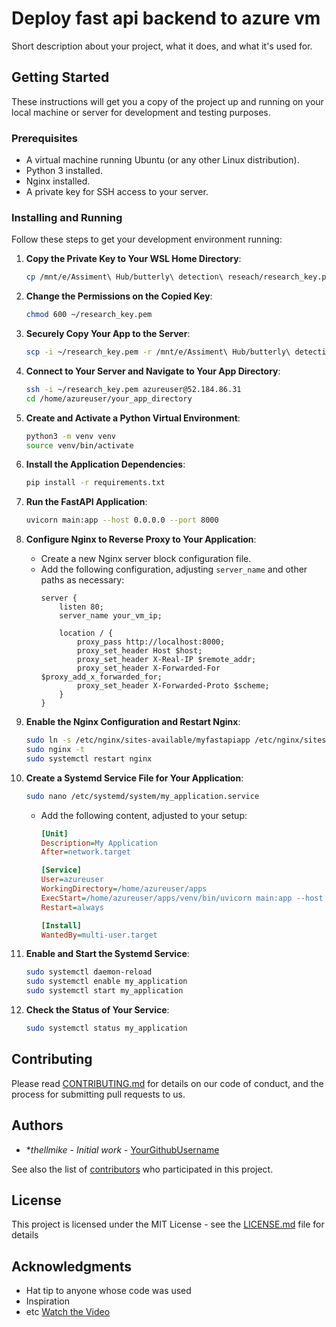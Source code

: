 # Deploy fast api backend to azure vm

Short description about your project, what it does, and what it's used for.

## Getting Started

These instructions will get you a copy of the project up and running on your local machine or server for development and testing purposes.

### Prerequisites

- A virtual machine running Ubuntu (or any other Linux distribution).
- Python 3 installed.
- Nginx installed.
- A private key for SSH access to your server.

### Installing and Running

Follow these steps to get your development environment running:

1. **Copy the Private Key to Your WSL Home Directory**: 
   ```bash
   cp /mnt/e/Assiment\ Hub/butterly\ detection\ reseach/research_key.pem ~/
   ```

2. **Change the Permissions on the Copied Key**: 
   ```bash
   chmod 600 ~/research_key.pem
   ```

3. **Securely Copy Your App to the Server**: 
   ```bash
   scp -i ~/research_key.pem -r /mnt/e/Assiment\ Hub/butterly\ detection\ reseach/app azureuser@52.184.86.31:/home/azureuser/
   ```

4. **Connect to Your Server and Navigate to Your App Directory**: 
   ```bash
   ssh -i ~/research_key.pem azureuser@52.184.86.31
   cd /home/azureuser/your_app_directory
   ```

5. **Create and Activate a Python Virtual Environment**: 
   ```bash
   python3 -m venv venv
   source venv/bin/activate
   ```

6. **Install the Application Dependencies**: 
   ```bash
   pip install -r requirements.txt
   ```

7. **Run the FastAPI Application**: 
   ```bash
   uvicorn main:app --host 0.0.0.0 --port 8000
   ```

8. **Configure Nginx to Reverse Proxy to Your Application**: 
   - Create a new Nginx server block configuration file.
   - Add the following configuration, adjusting `server_name` and other paths as necessary:
     ```nginx
     server {
         listen 80;
         server_name your_vm_ip;

         location / {
             proxy_pass http://localhost:8000;
             proxy_set_header Host $host;
             proxy_set_header X-Real-IP $remote_addr;
             proxy_set_header X-Forwarded-For $proxy_add_x_forwarded_for;
             proxy_set_header X-Forwarded-Proto $scheme;
         }
     }
     ```

9. **Enable the Nginx Configuration and Restart Nginx**: 
   ```bash
   sudo ln -s /etc/nginx/sites-available/myfastapiapp /etc/nginx/sites-enabled/
   sudo nginx -t
   sudo systemctl restart nginx
   ```

10. **Create a Systemd Service File for Your Application**: 
    ```bash
    sudo nano /etc/systemd/system/my_application.service
    ```
    - Add the following content, adjusted to your setup:
      ```ini
      [Unit]
      Description=My Application
      After=network.target

      [Service]
      User=azureuser
      WorkingDirectory=/home/azureuser/apps
      ExecStart=/home/azureuser/apps/venv/bin/uvicorn main:app --host 0.0.0.0 --port 8000
      Restart=always

      [Install]
      WantedBy=multi-user.target
      ```

11. **Enable and Start the Systemd Service**: 
    ```bash
    sudo systemctl daemon-reload
    sudo systemctl enable my_application
    sudo systemctl start my_application
    ```

12. **Check the Status of Your Service**: 
    ```bash
    sudo systemctl status my_application
    ```

## Contributing

Please read [CONTRIBUTING.md](CONTRIBUTING.md) for details on our code of conduct, and the process for submitting pull requests to us.

## Authors

- **thellmike* - *Initial work* - [YourGithubUsername](https://github.com/thellmike)

See also the list of [contributors](https://github.com/your/project/contributors) who participated in this project.

## License

This project is licensed under the MIT License - see the [LICENSE.md](LICENSE.md) file for details

## Acknowledgments

- Hat tip to anyone whose code was used
- Inspiration
- etc
[Watch the Video](https://youtu.be/G2KLLwd7590?si=0_u_kBpD4N9hGZ6q)
